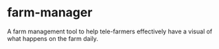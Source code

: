# farm-manager

A farm management tool to help tele-farmers effectively have a visual of what happens on the farm daily.
